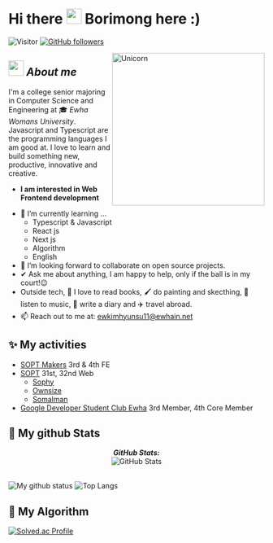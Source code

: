 <h1>Hi there <a href="https://github.com/borimong" target="_self"><img src="https://media.giphy.com/media/hvRJCLFzcasrR4ia7z/giphy.gif" width="30"></a> Borimong here :) </h1>
  
![Visitor](https://visitor-badge.laobi.icu/badge?page_id=borimong-hash.repoName) [![GitHub followers](https://img.shields.io/github/followers/borimong.svg?style=social&label=Follow)](https://github.com/borimong?tab=followers)<br/>

<!--
**Bhargavi-hash/Bhargavi-hash** is a ✨ _special_ ✨ repository because its `README.md` (this file) appears on your GitHub profile.
-->

<img align="right" width=300px alt="Unicorn" src="https://github.com/borimong/borimong/assets/86764406/040b9701-cdc3-4d04-aa0e-e6fc7c8f262e" />


## <img src="https://media.giphy.com/media/ObNTw8Uzwy6KQ/giphy.gif" width="30px">&nbsp;***About me***

I'm a college senior majoring in Computer Science and Engineering at 🎓 <i>Ewha Womans University</i>. Javascript and Typescript are the programming languages I am good at. I love to learn and build something new, productive, innovative and creative.
* **I am interested in Web Frontend development**
- 🌱 I’m currently learning ...
  - Typescript & Javascript
  - React js
  - Next js
  - Algorithm
  - English
- 👯 I’m looking forward to collaborate on open source projects.
- ✔ Ask me about anything, I am happy to help, only if the ball is in my court!😉<br>
- Outside tech, 📖 I love to read books, 🖌️ do painting and skecthing, 🎵 listen to music, 📔 write a diary and ✈️ travel abroad.
- 📫 Reach out to me at: <a href="ewkimhyunsu11@ewhain.net">ewkimhyunsu11@ewhain.net</a>

<h2>✨ My activities</h2>

- <a href="https://makers.sopt.org/">SOPT Makers</a> 3rd & 4th FE
- <a href="https://www.sopt.org/">SOPT</a> 31st, 32nd Web
  - <a href="https://sophy-happy.vercel.app/home">Sophy</a> 
  - <a href="https://ownsize.me/landing">Ownsize</a>
  - <a href="https://makeawish.vercel.app">Somalman</a>
- <a href="https://gdsc.community.dev/ewha-womans-university/">Google Developer Student Club Ewha</a> 3rd Member, 4th Core Member




<h2>👀 My github Stats</h2>

<div>
<!--   <p align="center">
    <b><em>Now listening to:</em></b> <br/>
    <img src="https://spotify-github-profile.vercel.app/api/view?uid=borimong&cover_image=true&theme=novatorem" alt="Now Listenting to" />
  </p> -->
  
  <p align="center">
  <b><em>GitHub Stats:</em></b> <br/>
    <img src="https://github-readme-streak-stats.herokuapp.com/?user=borimong" alt="GitHub Stats" /> <br/><br/>

![My github status](https://github-readme-stats.vercel.app/api?username=borimong&show_icons=true&include_all_commits=true)
![Top Langs](https://github-readme-stats.vercel.app/api/top-langs/?username=borimong&layout=compact)
  
</div>

<h2>🚀 My Algorithm</h2>

[![Solved.ac Profile](http://mazassumnida.wtf/api/generate_badge?boj=kimhyunsu11)](https://solved.ac/kimhyunsu11)<br/>



